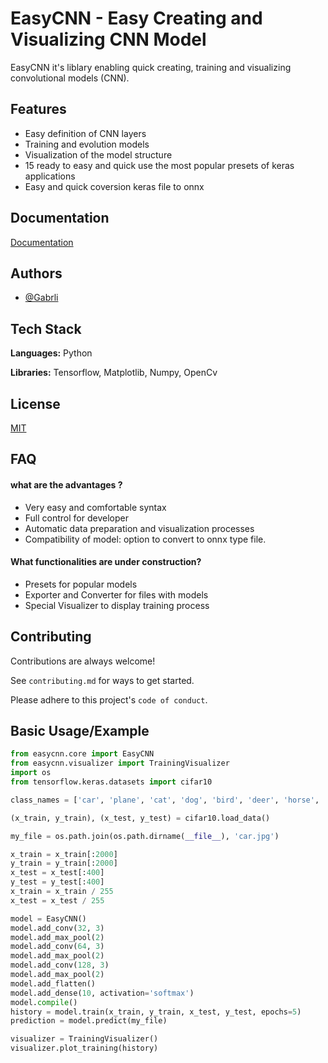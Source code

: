 
# EasyCNN - Easy Creating and Visualizing CNN Model

EasyCNN it's liblary enabling quick creating, training and visualizing convolutional models (CNN).


## Features

- Easy definition of CNN layers
- Training and evolution models
- Visualization of the model structure
- 15 ready to easy and quick use the most popular presets of keras applications
- Easy and quick coversion keras file to onnx



## Documentation

[Documentation](https://github.com/Gabrli/EasyCNN---docs)



## Authors

- [@Gabrli](https://github.com/Gabrli)


## Tech Stack

**Languages:** Python
  
**Libraries:** Tensorflow, Matplotlib, Numpy, OpenCv

## License

[MIT](https://choosealicense.com/licenses/mit/)


## FAQ

#### what are the advantages ?

- Very easy and comfortable syntax
- Full control for developer
- Automatic data preparation and visualization processes
- Compatibility of model: option to convert to onnx type file.

#### What functionalities are under construction?

- Presets for popular models
- Exporter and Converter for files with models
- Special Visualizer to display training process


## Contributing

Contributions are always welcome!

See `contributing.md` for ways to get started.

Please adhere to this project's `code of conduct`.


## Basic Usage/Example

```python
from easycnn.core import EasyCNN
from easycnn.visualizer import TrainingVisualizer
import os
from tensorflow.keras.datasets import cifar10

class_names = ['car', 'plane', 'cat', 'dog', 'bird', 'deer', 'horse', 'frog', 'ship', 'truck']

(x_train, y_train), (x_test, y_test) = cifar10.load_data()

my_file = os.path.join(os.path.dirname(__file__), 'car.jpg')

x_train = x_train[:2000]
y_train = y_train[:2000]
x_test = x_test[:400]
y_test = y_test[:400]
x_train = x_train / 255
x_test = x_test / 255

model = EasyCNN()
model.add_conv(32, 3)
model.add_max_pool(2)
model.add_conv(64, 3)
model.add_max_pool(2)
model.add_conv(128, 3)
model.add_max_pool(2)
model.add_flatten()
model.add_dense(10, activation='softmax')
model.compile()
history = model.train(x_train, y_train, x_test, y_test, epochs=5)
prediction = model.predict(my_file)

visualizer = TrainingVisualizer()
visualizer.plot_training(history)
```

